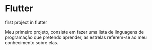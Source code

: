 # Flutter
first project in flutter

Meu primeiro projeto, consiste em fazer uma lista de linguagens de programação que pretendo aprender, as estrelas referem-se ao meu conhecimento sobre elas.
